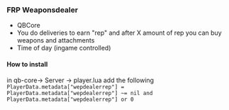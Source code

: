 ### FRP Weaponsdealer

- QBCore
- You do deliveries to earn "rep" and after X amount of rep you can buy weapons and attachments 
- Time of day (ingame controlled)

#### How to install
in qb-core-> Server -> player.lua add the following  <br>
`PlayerData.metadata["wepdealerrep"] = PlayerData.metadata["wepdealerrep"] ~= nil and PlayerData.metadata["wepdealerrep"] or 0`
